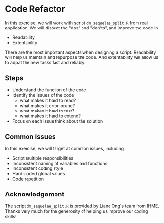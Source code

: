 # Code Refactor

In this exercise, we will work with script `dm_sequelae_split.R` from real application. We will dissect the "dos" and "don'ts", and improve the code in

-   Readability
-   Extentability

There are the most important aspects when designing a script. Readability will help us maintain and repurpose the code. And extentability will allow us to adpat the new tasks fast and reliably.

## Steps

-   Understand the function of the code
-   Identify the issues of the code
    -   what makes it hard to read?
    -   what makes it error-prune?
    -   what makes it hard to test?
    -   what makes it hard to extend?
-   Focus on each issue think about the solution

## Common issues

In this exercise, we will target at common issues, including

-   Script multiple responsibilities
-   Inconsistent naming of variables and functions
-   Inconsistent coding style
-   Hard-coded global values
-   Code repetition

## Acknowledgement

The script `dm_sequelae_split.R` is provided by Liane Ong's team from IHME. Thanks very much for the generosity of helping us improve our coding skills!
